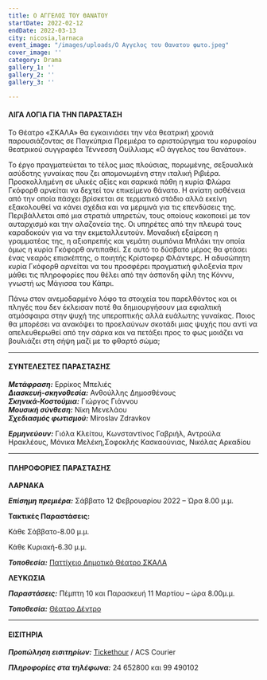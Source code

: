 ```yaml
---
title: Ο ΑΓΓΕΛΟΣ ΤΟΥ ΘΑΝΑΤΟΥ
startDate: 2022-02-12
endDate: 2022-03-13
city: nicosia,larnaca
event_image: "/images/uploads/Ο Αγγελος του Θανατου φωτο.jpeg"
cover_image: ''
category: Drama
gallery_1: ''
gallery_2: ''
gallery_3: ''

---
```

#### ΛΙΓΑ ΛΟΓΙΑ ΓΙΑ ΤΗΝ ΠΑΡΑΣΤΑΣΗ

Το Θέατρο «ΣΚΑΛΑ» θα εγκαινιάσει την νέα θεατρική χρονιά παρουσιάζοντας σε Παγκύπρια Πρεμιέρα το αριστούργημα του κορυφαίου θεατρικού συγγραφέα Τέννεσση Ουίλλιαμς «Ο άγγελος του θανάτου».

Το έργο πραγματεύεται το τέλος μιας πλούσιας, πορωμένης, σεξουαλικά ασύδοτης γυναίκας που ζει απομονωμένη στην ιταλική Ριβιέρα. Προσκολλημένη σε υλικές αξίες και σαρκικά πάθη η κυρία Φλώρα Γκόφορθ αρνείται να δεχτεί τον επικείμενο θάνατο. Η ανίατη ασθένεια από την οποία πάσχει βρίσκεται σε τερματικό στάδιο αλλά εκείνη εξακολουθεί να κάνει σχέδια και να μεριμνά για τις επενδύσεις της. Περιβάλλεται από μια στρατιά υπηρετών, τους οποίους κακοποιεί με τον αυταρχισμό και την αλαζονεία της. Οι υπηρέτες από την πλευρά τους καραδοκούν για να την εκμεταλλευτούν. Μοναδική εξαίρεση η γραμματέας της, η αξιοπρεπής και γεμάτη συμπόνια Μπλάκι την οποία όμως η κυρία Γκόφορθ αντιπαθεί. Σε αυτό το δύσβατο μέρος θα φτάσει ένας νεαρός επισκέπτης, ο ποιητής Κρίστοφερ Φλάντερς. Η αδυσώπητη κυρία Γκόφορθ αρνείται να του προσφέρει πραγματική φιλοξενία πριν μάθει τις πληροφορίες που θέλει από την άσπονδη φίλη της Κόννυ, γνωστή ως Μάγισσα του Κάπρι.

Πάνω στον ανεμοδαρμένο λόφο τα στοιχεία του παρελθόντος και οι πληγές που δεν έκλεισαν ποτέ θα δημιουργήσουν μια εφιαλτική ατμόσφαιρα στην ψυχή της υπεροπτικής αλλά ευάλωτης γυναίκας. Ποιος θα μπορέσει να ανακόψει το προελαύνων σκοτάδι μιας ψυχής που αντί να απελευθερωθεί από την σάρκα και να πετάξει προς το φως μοιάζει να βουλιάζει στη σήψη μαζί με το φθαρτό σώμα;

***

#### ΣΥΝΤΕΛΕΣΤΕΣ ΠΑΡΑΣΤΑΣΗΣ

**_Μετάφραση:_** Ερρίκος Μπελιές  
**_Διασκευή-σκηνοθεσία:_** Ανθούλλης Δημοσθένους  
**_Σκηνικά-Κοστούμια:_** Γιώργος Γιάννου  
**_Μουσική σύνθεση:_** Νίκη Μενελάου  
**_Σχεδιασμός φωτισμού:_** Miroslav Zdravkov

**_Ερμηνεύουν:_** Γιόλα Κλείτου, Κωνσταντίνος Γαβριήλ, Αντρούλα Ηρακλέους, Μόνικα Μελέκη,Σοφοκλής Κασκαούνιας, Νικόλας Αρκαδίου

***

#### ​ΠΛΗΡΟΦΟΡΙΕΣ ΠΑΡΑΣΤΑΣΗΣ

**ΛΑΡΝΑΚΑ**

**_Επίσημη πρεμιέρα:_** Σάββατο 12 Φεβρουαρίου 2022 – Ώρα 8.00 μ.μ.

**Τακτικές Παραστάσεις:**

Κάθε Σάββατο-8.00 μ.μ.

Κάθε Κυριακή-6.30 μ.μ.

**_Τοποθεσία:_** [Παττίχειο Δημοτικό Θέατρο ΣΚΑΛΑ](https://www.google.com/maps/place/Theater+Skala+Larnaka/@34.9191059,33.6301992,17z/data=!3m1!4b1!4m5!3m4!1s0x14e082a6e362e26b:0x800ef26e458168d!8m2!3d34.9191059!4d33.6323879 "https://www.google.com/maps/place/Theater+Skala+Larnaka/@34.9191059,33.6301992,17z/data=!3m1!4b1!4m5!3m4!1s0x14e082a6e362e26b:0x800ef26e458168d!8m2!3d34.9191059!4d33.6323879")

**ΛΕΥΚΩΣΙΑ**

**_Παραστάσεις:_** Πέμπτη 10 και Παρασκευή 11 Μαρτίου – ώρα 8.00μ.μ.

**_Τοποθεσία:_** [Θέατρο Δέντρο](https://www.google.com/maps/place/%CE%98%CE%AD%CE%B1%CF%84%CF%81%CE%BF+%CE%94%CE%AD%CE%BD%CF%84%CF%81%CE%BF/@35.1778415,33.3892814,17z/data=!3m1!4b1!4m5!3m4!1s0x14de170b08c2c23f:0x17cd0ebf63c7196d!8m2!3d35.1778415!4d33.3914701 "https://www.google.com/maps/place/%CE%98%CE%AD%CE%B1%CF%84%CF%81%CE%BF+%CE%94%CE%AD%CE%BD%CF%84%CF%81%CE%BF/@35.1778415,33.3892814,17z/data=!3m1!4b1!4m5!3m4!1s0x14de170b08c2c23f:0x17cd0ebf63c7196d!8m2!3d35.1778415!4d33.3914701")

***

#### ΕΙΣΙΤΗΡΙΑ

**_Προπώληση εισιτηρίων:_** [Tickethour]() / ACS Courier

**_Πληροφορίες στα τηλέφωνα:_** 24 652800 και 99 490102